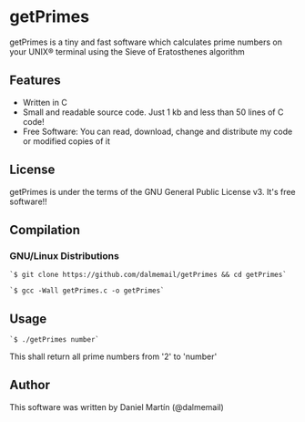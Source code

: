 # getPrimes
getPrimes is a tiny and fast software which calculates prime numbers on your UNIX® terminal using the Sieve of Eratosthenes algorithm

## Features
  - Written in C
  - Small and readable source code. Just 1 kb and less than 50 lines of C code!
  - Free Software: You can read, download, change and distribute my code or modified copies of it

## License
getPrimes is under the terms of the GNU General Public License v3. It's free software!!

## Compilation
### GNU/Linux Distributions
    `$ git clone https://github.com/dalmemail/getPrimes && cd getPrimes`
  
    `$ gcc -Wall getPrimes.c -o getPrimes`

## Usage
    `$ ./getPrimes number`

   This shall return all prime numbers from '2' to 'number'

## Author
This software was written by Daniel Martín (@dalmemail)
